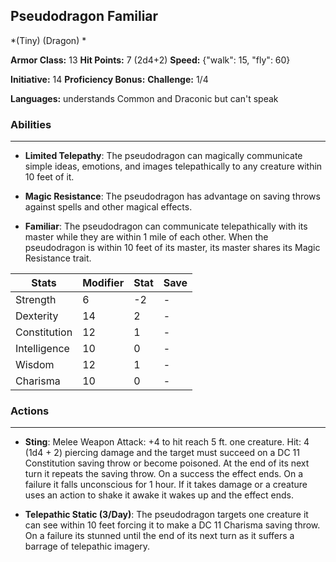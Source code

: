 ## Pseudodragon Familiar
*(Tiny) (Dragon) *

**Armor Class:** 13
**Hit Points:** 7 (2d4+2)
**Speed:** {"walk": 15, "fly": 60}

**Initiative:** 14
**Proficiency Bonus:**
**Challenge:** 1/4

**Languages:** understands Common and Draconic but can't speak

### Abilities
 --- 
- **Limited Telepathy**: The pseudodragon can magically communicate simple ideas, emotions, and images telepathically to any creature within 10 feet of it.

- **Magic Resistance**: The pseudodragon has advantage on saving throws against spells and other magical effects.

- **Familiar**: The pseudodragon can communicate telepathically with its master while they are within 1 mile of each other. When the pseudodragon is within 10 feet of its master, its master shares its Magic Resistance trait.



| Stats | Modifier | Stat | Save
| ---- | ---- | ---- | ---- |
| Strength | 6 | -2 | - |
| Dexterity | 14 | 2 | - |
| Constitution | 12 | 1 | - |
| Intelligence | 10 | 0 | - |
| Wisdom | 12 | 1 | - |
| Charisma | 10 | 0 | - |

### Actions
 --- 
- **Sting**: Melee Weapon Attack: +4 to hit  reach 5 ft.  one creature. Hit: 4 (1d4 + 2) piercing damage  and the target must succeed on a DC 11 Constitution saving throw or become poisoned. At the end of its next turn  it repeats the saving throw. On a success  the effect ends. On a failure  it falls unconscious for 1 hour. If it takes damage  or a creature uses an action to shake it awake  it wakes up  and the effect ends.

- **Telepathic Static (3/Day)**: The pseudodragon targets one creature it can see within 10 feet  forcing it to make a DC 11 Charisma saving throw. On a failure  its stunned until the end of its next turn as it suffers a barrage of telepathic imagery.

